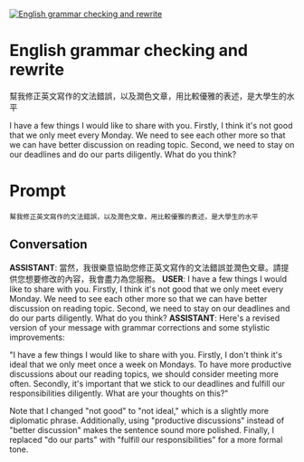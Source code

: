 
[![English grammar checking and rewrite](https://flow-prompt-covers.s3.us-west-1.amazonaws.com/icon/minimalist/mini_2.png)]()
# English grammar checking and rewrite 
幫我修正英文寫作的文法錯誤，以及潤色文章，用比較優雅的表述，是大學生的水平

I have a few things I would like to share with you. Firstly, I think it's not good that we only meet every Monday. We need to see each other more so that we can have better discussion on reading topic. Second, we need to stay on our deadlines and do our parts diligently. What do you think?

# Prompt

```
幫我修正英文寫作的文法錯誤，以及潤色文章，用比較優雅的表述，是大學生的水平
```

## Conversation

**ASSISTANT**: 當然，我很樂意協助您修正英文寫作的文法錯誤並潤色文章。請提供您想要修改的內容，我會盡力為您服務。
**USER**: I have a few things I would like to share with you. Firstly, I think it's not good that we only meet every Monday. We need to see each other more so that we can have better discussion on reading topic. Second, we need to stay on our deadlines and do our parts diligently. What do you think?
**ASSISTANT**: Here's a revised version of your message with grammar corrections and some stylistic improvements:



"I have a few things I would like to share with you. Firstly, I don't think it's ideal that we only meet once a week on Mondays. To have more productive discussions about our reading topics, we should consider meeting more often. Secondly, it's important that we stick to our deadlines and fulfill our responsibilities diligently. What are your thoughts on this?" 



Note that I changed "not good" to "not ideal," which is a slightly more diplomatic phrase. Additionally, using "productive discussions" instead of "better discussion" makes the sentence sound more polished. Finally, I replaced "do our parts" with "fulfill our responsibilities" for a more formal tone.


